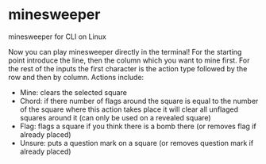 # minesweeper
minesweeper for CLI on Linux

Now you can play minesweeper directly in the terminal!
For the starting point introduce the line, then the column which you want to mine first.
For the rest of the inputs the first character is the action type followed by the row and then by column.
Actions include:
 - Mine: clears the selected square
 - Chord: if there number of flags around the square is equal to the number of the square where this action takes place it will clear all unflaged squares around it (can only be used on a revealed square)
 - Flag: flags a square if you think there is a bomb there (or removes flag if already placed)
 - Unsure: puts a question mark on a square (or removes question mark if already placed)
